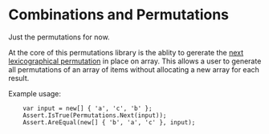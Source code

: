 Combinations and Permutations
=============================

Just the permutations for now.

At the core of this permutations library is the ablity to
gererate the [next lexicographical permutation](https://www.nayuki.io/page/next-lexicographical-permutation-algorithm) in place on
array. This allows a user to generate all permutations 
of an array of items without allocating a new array for 
each result. 

Example usage:

```
    var input = new[] { 'a', 'c', 'b' };
    Assert.IsTrue(Permutations.Next(input));
    Assert.AreEqual(new[] { 'b', 'a', 'c' }, input);

```